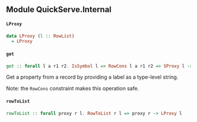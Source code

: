 ## Module QuickServe.Internal

#### `LProxy`

``` purescript
data LProxy (l :: RowList)
  = LProxy
```

#### `get`

``` purescript
get :: forall l a r1 r2. IsSymbol l => RowCons l a r1 r2 => SProxy l -> {  | r2 } -> a
```

Get a property from a record by providing a label as a type-level string.

Note: the `RowCons` constraint makes this operation safe.

#### `rowToList`

``` purescript
rowToList :: forall proxy r l. RowToList r l => proxy r -> LProxy l
```


